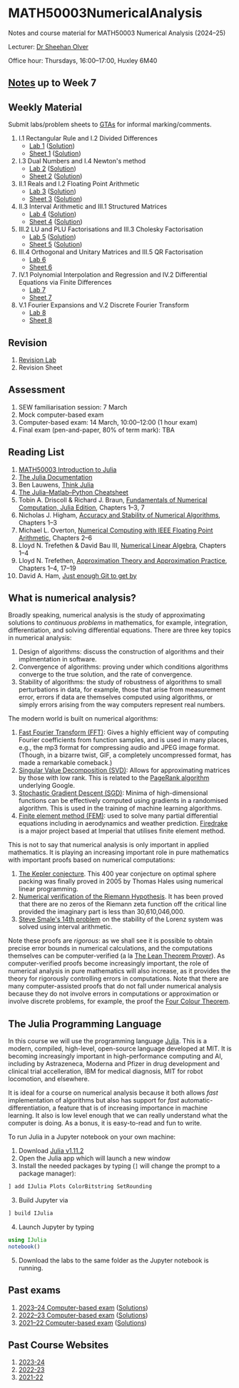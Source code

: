 # MATH50003NumericalAnalysis
Notes and course material for MATH50003 Numerical Analysis (2024–25)

Lecturer: [Dr Sheehan Olver](https://www.ma.imperial.ac.uk/~solver/)

Office hour: Thursdays, 16:00–17:00, Huxley 6M40

## [Notes](https://github.com/Imperial-MATH50003/MATH50003NumericalAnalysis/raw/main/notes/notes.pdf) up to Week 7

## Weekly Material

Submit labs/problem sheets to <a href="mailto:venkata.melanathuru19@imperial.ac.uk">GTAs</a> for informal marking/comments.

1. I.1 Rectangular Rule and I.2 Divided Differences
   - [Lab 1](https://github.com/Imperial-MATH50003/MATH50003NumericalAnalysis/blob/main/labs/lab1.ipynb) ([Solution](https://github.com/Imperial-MATH50003/MATH50003NumericalAnalysis/blob/main/labs/lab1s.ipynb))
   - [Sheet 1](https://github.com/Imperial-MATH50003/MATH50003NumericalAnalysis/blob/main/sheets/sheet1.pdf) ([Solution](https://github.com/Imperial-MATH50003/MATH50003NumericalAnalysis/blob/main/sheets/sheet1s.pdf))
2. I.3 Dual Numbers and I.4 Newton's method
   - [Lab 2](https://github.com/Imperial-MATH50003/MATH50003NumericalAnalysis/blob/main/labs/lab2.ipynb) ([Solution](https://github.com/Imperial-MATH50003/MATH50003NumericalAnalysis/blob/main/labs/lab2s.ipynb))
   - [Sheet 2](https://github.com/Imperial-MATH50003/MATH50003NumericalAnalysis/blob/main/sheets/sheet2.pdf) ([Solution](https://github.com/Imperial-MATH50003/MATH50003NumericalAnalysis/blob/main/sheets/sheet2s.pdf))
3. II.1 Reals and I.2 Floating Point Arithmetic
   - [Lab 3](https://github.com/Imperial-MATH50003/MATH50003NumericalAnalysis/blob/main/labs/lab3.ipynb) ([Solution](https://github.com/Imperial-MATH50003/MATH50003NumericalAnalysis/blob/main/labs/lab3s.ipynb))
   - [Sheet 3](https://github.com/Imperial-MATH50003/MATH50003NumericalAnalysis/blob/main/sheets/sheet3.pdf) ([Solution](https://github.com/Imperial-MATH50003/MATH50003NumericalAnalysis/blob/main/sheets/sheet3s.pdf))
4. II.3 Interval Arithmetic and III.1 Structured Matrices
   - [Lab 4](https://github.com/Imperial-MATH50003/MATH50003NumericalAnalysis/blob/main/labs/lab4.ipynb) ([Solution](https://github.com/Imperial-MATH50003/MATH50003NumericalAnalysis/blob/main/labs/lab4s.ipynb))
   - [Sheet 4](https://github.com/Imperial-MATH50003/MATH50003NumericalAnalysis/blob/main/sheets/sheet4.pdf) ([Solution](https://github.com/Imperial-MATH50003/MATH50003NumericalAnalysis/blob/main/sheets/sheet4s.pdf))
5. III.2 LU and PLU Factorisations and III.3 Cholesky Factorisation
   - [Lab 5](https://github.com/Imperial-MATH50003/MATH50003NumericalAnalysis/blob/main/labs/lab5.ipynb) ([Solution](https://github.com/Imperial-MATH50003/MATH50003NumericalAnalysis/blob/main/labs/lab5s.ipynb))
   - [Sheet 5](https://github.com/Imperial-MATH50003/MATH50003NumericalAnalysis/blob/main/sheets/sheet5.pdf) ([Solution](https://github.com/Imperial-MATH50003/MATH50003NumericalAnalysis/blob/main/sheets/sheet5s.pdf))
6. III.4 Orthogonal and Unitary Matrices and III.5 QR Factorisation
   - [Lab 6](https://github.com/Imperial-MATH50003/MATH50003NumericalAnalysis/blob/main/labs/lab6.ipynb)
   - [Sheet 6](https://github.com/Imperial-MATH50003/MATH50003NumericalAnalysis/blob/main/sheets/sheet6.pdf)
7. IV.1 Polynomial Interpolation and Regression and IV.2 Differential Equations via Finite Differences
   - [Lab 7](https://github.com/Imperial-MATH50003/MATH50003NumericalAnalysis/blob/main/labs/lab6.ipynb)
   - [Sheet 7](https://github.com/Imperial-MATH50003/MATH50003NumericalAnalysis/blob/main/sheets/sheet6.pdf)
8. V.1 Fourier Expansions and V.2 Discrete Fourier Transform
   - [Lab 8](https://github.com/Imperial-MATH50003/MATH50003NumericalAnalysis/blob/main/labs/lab8.ipynb)
   - [Sheet 8](https://github.com/Imperial-MATH50003/MATH50003NumericalAnalysis/blob/main/sheets/sheet8.pdf)


## Revision

1. [Revision Lab](https://github.com/Imperial-MATH50003/MATH50003NumericalAnalysis/blob/main/labs/labr.ipynb)
2. Revision Sheet


## Assessment

1. SEW familiarisation session: 7 March
2. Mock computer-based exam
2. Computer-based exam: 14 March, 10:00–12:00 (1 hour exam)
5. Final exam (pen-and-paper, 80% of term mark): TBA


## Reading List

1. [MATH50003 Introduction to Julia](https://github.com/Imperial-MATH50003/MATH50003NumericalAnalysis/blob/main/notes/A.Julia.ipynb)
4. [The Julia Documentation](https://docs.julialang.org)
6. Ben Lauwens, [Think Julia](https://benlauwens.github.io/ThinkJulia.jl/latest/book)
5. [The Julia–Matlab–Python Cheatsheet](https://cheatsheets.quantecon.org)
2. Tobin A. Driscoll & Richard J. Braun, [Fundamentals of Numerical Computation, Julia Edition](https://tobydriscoll.net/fnc-julia/linsys/overview.html), Chapters 1–3, 7
2. Nicholas J. Higham, [Accuracy and Stability of Numerical Algorithms](https://epubs.siam.org/doi/book/10.1137/1.9780898718027?mobileUi=0), Chapters 1–3
1. Michael L. Overton, [Numerical Computing with IEEE Floating Point Arithmetic](https://epubs.siam.org/doi/book/10.1137/1.9780898718072), Chapters 2–6
2. Lloyd N. Trefethen & David Bau III, [Numerical Linear Algebra](https://my.siam.org/Store/Product/viewproduct/?ProductId=950/&ct=c257a1956367c57b599612fbf383d0d3c674af4f9181d827444b5cdaca95b0686d6d20467a7c1e3290fb5b31c310ce74f5b2ede375934b844b1171bc734358e2), Chapters 1–4
3. Lloyd N. Trefethen, [Approximation Theory and Approximation Practice](https://people.maths.ox.ac.uk/trefethen/ATAP/ATAPfirst6chapters.pdf), Chapters 1–4, 17–19
7. David A. Ham, [Just enough Git to get by](https://object-oriented-python.github.io/a2_git.html)


## What is numerical analysis?

Broadly speaking, numerical analysis is the study of approximating
solutions to _continuous problems_ in mathematics, for example, integration, differentiation,
and solving differential equations. There are three key topics in numerical analysis:

1. Design of algorithms: discuss the construction of algorithms and their implmentation in
software.
2. Convergence of algorithms: proving under which conditions algorithms converge to the
true solution, and the rate of convergence.
3. Stability of algorithms: the study of robustness of algorithms to small perturbations in
data, for example, those that arise from measurement error, errors if data are themselves computed using
algorithms, or simply errors arising from the way computers represent real numbers.

The modern world is built on numerical algorithms:


1. [Fast Fourier Transform (FFT)](https://en.wikipedia.org/wiki/Fast_Fourier_transform): Gives a highly efficient way of computing Fourier  coefficients from function samples,
and is used in many places, e.g., the mp3 format for compressing audio and JPEG image format.
(Though, in a bizarre twist, GIF, a completely uncompressed format, has made a remarkable comeback.)
2. [Singular Value Decomposition (SVD)](https://en.wikipedia.org/wiki/Singular_value_decomposition): Allows for approximating matrices by those with low rank. This is related to the [PageRank algorithm](https://en.wikipedia.org/wiki/PageRank) underlying Google.
3. [Stochastic Gradient Descent (SGD)](https://en.wikipedia.org/wiki/Stochastic_gradient_descent): Minima of high-dimensional functions can be effectively computed using gradients
in a randomised algorithm. This is used in the training of machine learning algorithms.
4. [Finite element method (FEM)](https://en.wikipedia.org/wiki/Finite_element_method):
used to solve many partial differential equations including  in aerodynamics and
weather prediction. [Firedrake](https://firedrakeproject.org) is a major project based at
Imperial that utilises finite element method.


This is not to say that numerical analysis is only important in applied mathematics.
It is playing an increasing important role in pure mathematics with important proofs based on numerical computations:

1. [The Kepler conjecture](https://en.wikipedia.org/wiki/Kepler_conjecture). This 400 year conjecture on optimal sphere packing
was finally proved in 2005 by Thomas Hales using numerical linear programming.
2. [Numerical verification of the Riemann Hypothesis](https://en.wikipedia.org/wiki/Riemann_hypothesis#Numerical_calculations).
It has been proved that there are no zeros of the Riemann zeta function off the critical line provided the imaginary part is
less than 30,610,046,000.
3. [Steve Smale's 14th problem](https://en.wikipedia.org/wiki/Lorenz_system) on the stability of the Lorenz system was solved
using interval arithmetic.

Note these proofs are _rigorous_: as we shall see it is possible to obtain precise error bounds in numerical
calculations, and the computations themselves can be computer-verified
(a la [The Lean Theorem Prover](https://leanprover.github.io)).
As computer-verified proofs become increasingly important, the role of numerical analysis in
pure mathematics will also increase, as it provides the theory for rigorously controlling errors in
computations. Note that there are many computer-assisted proofs that do not fall under numerical analysis because
they do not involve errors in computations or approximation or involve discrete problems, for
example, the proof the [Four Colour Theorem](https://en.wikipedia.org/wiki/Four_color_theorem).

## The Julia Programming Language

In this course we will use the programming language [Julia](https://julialang.org). This is a modern, compiled, high-level,
open-source language developed at MIT. It is becoming increasingly important in high-performance computing and
AI, including by Astrazeneca, Moderna and Pfizer in drug development and clinical trial accelleration, IBM for medical diagnosis, MIT for robot
locomotion, and elsewhere.

It is ideal for a course on numerical analysis because it both allows
_fast_ implementation of algorithms but also has support for _fast_ automatic-differentiation, a feature
that is of increasing importance in machine learning. It also is low level enough that we can
really understand what the computer is doing. As a bonus, it is easy-to-read and fun to write.

To run Julia in a Jupyter notebook on your own machine:

1. Download [Julia v1.11.2](https://julialang.org/downloads/)
2. Open the Julia app which will launch a new window
3. Install the needed packages by typing (`]` will change the prompt to a package manager):
```julia
] add IJulia Plots ColorBitstring SetRounding
```
3. Build Jupyter via
```julia
] build IJulia
```
4. Launch Jupyter by typing
```julia
using IJulia
notebook()
```
5. Download the labs to the same folder as the Jupyter notebook is running.

## Past exams

1. [2023–24 Computer-based exam](https://github.com/Imperial-MATH50003/MATH50003NumericalAnalysis/blob/main/exams/computerexam2324.ipynb) ([Solutions](https://github.com/Imperial-MATH50003/MATH50003NumericalAnalysis/blob/main/exams/computerexam2324s.ipynb))
1. [2022–23 Computer-based exam](https://github.com/Imperial-MATH50003/MATH50003NumericalAnalysis/blob/main/exams/computerexam2223.ipynb) ([Solutions](https://github.com/Imperial-MATH50003/MATH50003NumericalAnalysis/blob/main/exams/computerexam2223s.ipynb))
2. [2021–22 Computer-based exam](https://github.com/Imperial-MATH50003/MATH50003NumericalAnalysis/blob/main/exams/computerexam2122.ipynb) ([Solutions](https://github.com/Imperial-MATH50003/MATH50003NumericalAnalysis/blob/main/exams/computerexam2122s.ipynb))

## Past Course Websites

1. [2023-24](https://github.com/Imperial-MATH50003/MATH50003NumericalAnalysis2023-24)
2. [2022-23](https://github.com/Imperial-MATH50003/MATH50003NumericalAnalysis2022-23)
3. [2021-22](https://github.com/Imperial-MATH50003/MATH50003NumericalAnalysis2021-22)

